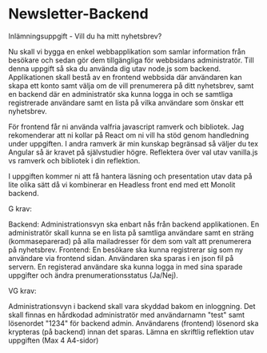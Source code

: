 # Newsletter-Backend

Inlämningsuppgift - Vill du ha mitt nyhetsbrev?

Nu skall vi bygga en enkel webbapplikation som samlar information från besökare och sedan gör dem tillgängliga för webbsidans administratör. Till denna uppgift så ska du använda dig utav node.js som backend. Applikationen skall bestå av en frontend webbsida där användaren kan skapa ett konto samt välja om de vill prenumerera på ditt nyhetsbrev, samt en backend där en administratör ska kunna logga in och se samtliga registrerade användare samt en lista på vilka användare som önskar ett nyhetsbrev.

För frontend får ni använda valfria javascript ramverk och bibliotek. Jag rekomenderar att ni kollar på React om ni vill ha stöd genom handledning under uppgiften. I andra ramverk är min kunskap begränsad så väljer du tex Angular så är kravet på självstudier högre. Reflektera över val utav vanilla.js vs ramverk och bibliotek i din reflektion.

I uppgiften kommer ni att få hantera läsning och presentation utav data på lite olika sätt då vi kombinerar en Headless front end med ett Monolit backend.

G krav:

Backend: Administrationsvyn ska enbart nås från backend applikationen. En administratör skall kunna se en lista på samtliga användare samt en sträng (kommaseparerad) på alla mailadresser för dem som valt att prenumerera på nyhetsbrev. Frontend: En besökare ska kunna registrerar sig som ny användare via frontend sidan. Användaren ska sparas i en json fil på servern. En registerad användare ska kunna logga in med sina sparade uppgifter och ändra prenumerationsstatus (Ja/Nej).

VG krav:

Administrationsvyn i backend skall vara skyddad bakom en inloggning. Det skall finnas en hårdkodad administratör med användarnamn "test" samt lösenordet "1234" för backend admin. Användarens (frontend) lösenord ska krypteras (på backend) innan det sparas. Lämna en skriftlig reflektion utav uppgiften (Max 4 A4-sidor)
